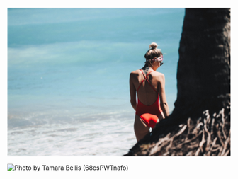 ![Photo by Fachry Zella Devandra (t6Civ4KoE-c)](https://raw.githubusercontent.com/cjffyd/images/main/img/Photo%20by%20Fachry%20Zella%20Devandra%20(t6Civ4KoE-c).jpg)



![Photo by Tamara Bellis (68csPWTnafo)](/Users/martin/SynologyDrive/%E5%A3%81%E7%BA%B8/Photo%20by%20Tamara%20Bellis%20(68csPWTnafo).jpg)